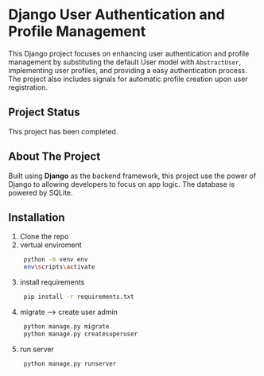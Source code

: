 # Django User Authentication and Profile Management

This Django project focuses on enhancing user authentication and profile management by substituting the default User model with `AbstractUser`, implementing user profiles, and providing a easy authentication process. The project also includes signals for automatic profile creation upon user registration.

## Project Status

This project has been completed.

## About The Project

Built using **Django** as the backend framework, this project use the power of Django to allowing developers to focus on app logic. The database is powered by SQLite.

## Installation

1. Clone the repo
2. vertual enviroment
    ```sh
     python -m venv env
     env\scripts\activate
    ```
3. install requirements
    ```sh
     pip install -r requirements.txt
    ```
4. migrate --> create user admin
    ```sh
     python manage.py migrate
     python manage.py createsuperuser
    ```
5. run server
    ```sh
     python manage.py runserver
    ```
